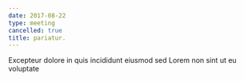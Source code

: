 ```yaml
---
date: 2017-08-22
type: meeting
cancelled: true
title: pariatur.
---
```

Excepteur dolore in quis incididunt eiusmod sed Lorem non sint ut eu voluptate